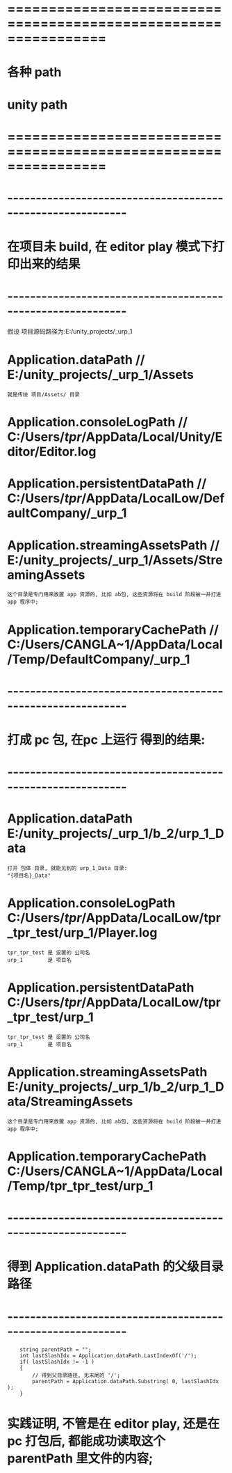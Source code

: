 # ================================================================ #
#                各种 path
#                unity path
# ================================================================ #


# ----------------------------------------------------------- #
#     在项目未 build, 在 editor play 模式下打印出来的结果
# ----------------------------------------------------------- #
假设 项目源码路径为:E:/unity_projects/_urp_1

# Application.dataPath              // E:/unity_projects/_urp_1/Assets
    就是传统 项目/Assets/ 目录

# Application.consoleLogPath        // C:/Users/_tpr_/AppData/Local/Unity/Editor/Editor.log


# Application.persistentDataPath    // C:/Users/_tpr_/AppData/LocalLow/DefaultCompany/_urp_1


# Application.streamingAssetsPath   // E:/unity_projects/_urp_1/Assets/StreamingAssets

    这个目录是专门用来放置 app 资源的, 比如 ab包, 这些资源将在 build 阶段被一并打进 app 程序中;


# Application.temporaryCachePath    // C:/Users/CANGLA~1/AppData/Local/Temp/DefaultCompany/_urp_1



# ----------------------------------------------------------- #
#     打成 pc 包, 在pc 上运行 得到的结果:
# ----------------------------------------------------------- #


# Application.dataPath               E:/unity_projects/_urp_1/b_2/urp_1_Data
    打开 包体 目录, 就能见到的 urp_1_Data 目录:
    "{项目名}_Data"

# Application.consoleLogPath         C:/Users/_tpr_/AppData/LocalLow/tpr_tpr_test/urp_1/Player.log

    tpr_tpr_test 是 设置的 公司名
    urp_1        是 项目名


# Application.persistentDataPath     C:/Users/_tpr_/AppData/LocalLow/tpr_tpr_test/urp_1

    tpr_tpr_test 是 设置的 公司名
    urp_1        是 项目名


# Application.streamingAssetsPath    E:/unity_projects/_urp_1/b_2/urp_1_Data/StreamingAssets

    这个目录是专门用来放置 app 资源的, 比如 ab包, 这些资源将在 build 阶段被一并打进 app 程序中;


# Application.temporaryCachePath     C:/Users/CANGLA~1/AppData/Local/Temp/tpr_tpr_test/urp_1



# ----------------------------------------------------------- #
#     得到 Application.dataPath 的父级目录路径
# ----------------------------------------------------------- #

        string parentPath = "";
        int lastSlashIdx = Application.dataPath.LastIndexOf('/');
        if( lastSlashIdx != -1 )
        {    
            // 得到父目录路径, 无末尾的 '/';
            parentPath = Application.dataPath.Substring( 0, lastSlashIdx  );
        }

# 实践证明, 不管是在 editor play, 还是在 pc 打包后, 都能成功读取这个 parentPath 里文件的内容;
















